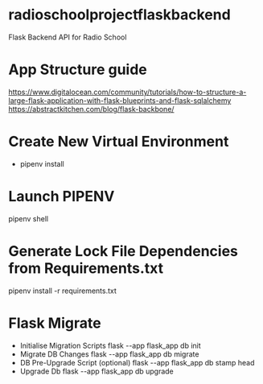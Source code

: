 # radioschoolprojectflaskbackend
Flask Backend API for Radio School

# App Structure guide
https://www.digitalocean.com/community/tutorials/how-to-structure-a-large-flask-application-with-flask-blueprints-and-flask-sqlalchemy
https://abstractkitchen.com/blog/flask-backbone/

# Create New Virtual Environment
- pipenv install

# Launch PIPENV
pipenv shell

# Generate Lock File Dependencies from Requirements.txt
pipenv install -r requirements.txt

# Flask Migrate
- Initialise Migration Scripts
  flask --app flask_app db init
- Migrate DB Changes
  flask --app flask_app db migrate
- DB Pre-Upgrade Script (optional)
  flask --app flask_app db stamp head
- Upgrade Db
  flask --app flask_app db upgrade